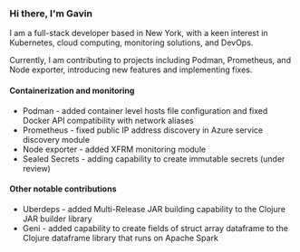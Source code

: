 ### Hi there, I'm Gavin

I am a full-stack developer based in New York, with a keen interest in Kubernetes, cloud computing, monitoring solutions, and DevOps.

Currently, I am contributing to projects including Podman, Prometheus, and Node exporter, introducing new features and implementing fixes.

#### Containerization and monitoring

* Podman - added container level hosts file configuration and fixed Docker API compatibility with network aliases
* Prometheus - fixed public IP address discovery in Azure service discovery module
* Node exporter - added XFRM monitoring module
* Sealed Secrets - adding capability to create immutable secrets (under review)

#### Other notable contributions

* Uberdeps - added Multi-Release JAR building capability to the Clojure JAR builder library
* Geni - added capability to create fields of struct array dataframe to the Clojure dataframe library that runs on Apache Spark
